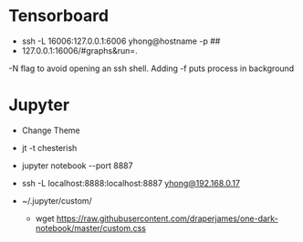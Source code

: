 # Tensorboard

* ssh -L 16006:127.0.0.1:6006 yhong@hostname -p ## 
* 127.0.0.1:16006/#graphs&run=.

-N flag to avoid opening an ssh shell. Adding -f puts process in background

# Jupyter
* Change Theme
* jt -t chesterish

* jupyter notebook --port 8887
* ssh -L localhost:8888:localhost:8887 yhong@192.168.0.17

* ~/.jupyter/custom/
  * wget https://raw.githubusercontent.com/draperjames/one-dark-notebook/master/custom.css
